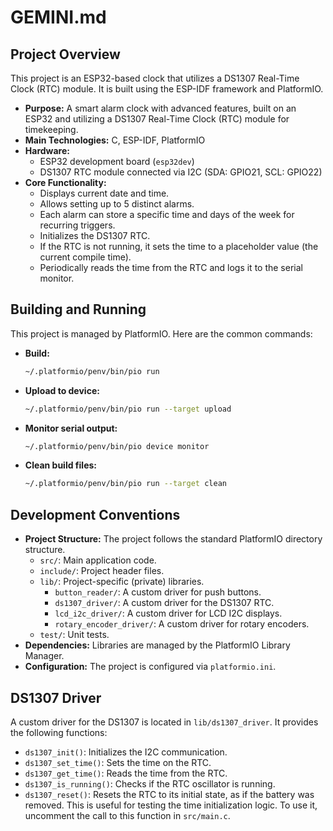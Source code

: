# GEMINI.md

## Project Overview

This project is an ESP32-based clock that utilizes a DS1307 Real-Time Clock (RTC) module. It is built using the ESP-IDF framework and PlatformIO.

*   **Purpose:** A smart alarm clock with advanced features, built on an ESP32 and utilizing a DS1307 Real-Time Clock (RTC) module for timekeeping.
*   **Main Technologies:** C, ESP-IDF, PlatformIO
*   **Hardware:**
    *   ESP32 development board (`esp32dev`)
    *   DS1307 RTC module connected via I2C (SDA: GPIO21, SCL: GPIO22)
*   **Core Functionality:**
    *   Displays current date and time.
    *   Allows setting up to 5 distinct alarms.
    *   Each alarm can store a specific time and days of the week for recurring triggers.
    *   Initializes the DS1307 RTC.
    *   If the RTC is not running, it sets the time to a placeholder value (the current compile time).
    *   Periodically reads the time from the RTC and logs it to the serial monitor.

## Building and Running

This project is managed by PlatformIO. Here are the common commands:

*   **Build:**
    ```bash
    ~/.platformio/penv/bin/pio run
    ```
*   **Upload to device:**
    ```bash
    ~/.platformio/penv/bin/pio run --target upload
    ```
*   **Monitor serial output:**
    ```bash
    ~/.platformio/penv/bin/pio device monitor
    ```
*   **Clean build files:**
    ```bash
    ~/.platformio/penv/bin/pio run --target clean
    ```

## Development Conventions

*   **Project Structure:** The project follows the standard PlatformIO directory structure.
    *   `src/`: Main application code.
    *   `include/`: Project header files.
    *   `lib/`: Project-specific (private) libraries.
        *   `button_reader/`: A custom driver for push buttons.
        *   `ds1307_driver/`: A custom driver for the DS1307 RTC.
        *   `lcd_i2c_driver/`: A custom driver for LCD I2C displays.
        *   `rotary_encoder_driver/`: A custom driver for rotary encoders.
    *   `test/`: Unit tests.
*   **Dependencies:** Libraries are managed by the PlatformIO Library Manager.
*   **Configuration:** The project is configured via `platformio.ini`.

## DS1307 Driver

A custom driver for the DS1307 is located in `lib/ds1307_driver`. It provides the following functions:

*   `ds1307_init()`: Initializes the I2C communication.
*   `ds1307_set_time()`: Sets the time on the RTC.
*   `ds1307_get_time()`: Reads the time from the RTC.
*   `ds1307_is_running()`: Checks if the RTC oscillator is running.
*   `ds1307_reset()`: Resets the RTC to its initial state, as if the battery was removed. This is useful for testing the time initialization logic. To use it, uncomment the call to this function in `src/main.c`.
